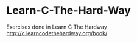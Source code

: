 # Learn-C-The-Hard-Way
Exercises done in Learn C The Hardway
http://c.learncodethehardway.org/book/
